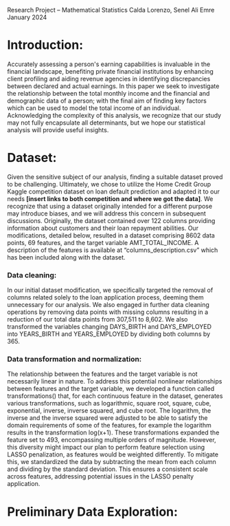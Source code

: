 Research Project – Mathematical Statistics
Calda Lorenzo, Senel Ali Emre
January 2024

# Introduction:
Accurately assessing a person's earning capabilities is invaluable in the financial landscape, benefiting private financial institutions by enhancing client profiling and aiding revenue agencies in 
identifying discrepancies between declared and actual earnings. In this paper we seek to investigate the relationship between the total monthly income and the financial and demographic data of a person; 
with the final aim of finding key factors which can be used to model the total income of an individual. Acknowledging the complexity of this analysis, we recognize that our study may not fully encapsulate 
all determinants, but we hope our statistical analysis will provide useful insights.

# Dataset:
Given the sensitive subject of our analysis, finding a suitable dataset proved to be challenging. Ultimately, we chose to utilize the Home Credit Group Kaggle competition dataset on loan default prediction 
and adapted it to our needs **[insert links to both competition and where we got the data]**. We recognize that using a dataset originally intended for a different purpose may introduce biases, and we will 
address this concern in subsequent discussions. Originally, the dataset contained over 122 columns providing information about customers and their loan repayment abilities. Our modifications, detailed below, 
resulted in a dataset comprising 8602 data points, 69 features, and the target variable AMT_TOTAL_INCOME. A description of the features is available at “columns_description.csv” which has been included 
along with the dataset.

### Data cleaning:
In our initial dataset modification, we specifically targeted the removal of columns related solely to the loan application process, deeming them unnecessary for our analysis. We also engaged in further data 
cleaning operations by removing data points with missing columns resulting in a reduction of our total data points from 307,511 to 8,602. We also transformed the variables changing DAYS_BIRTH and 
DAYS_EMPLOYED into YEARS_BIRTH and YEARS_EMPLOYED by dividing both columns by 365.

### Data transformation and normalization:
The relationship between the features and the target variable is not necessarily linear in nature. To address this potential nonlinear relationships between features and the target variable, we developed a 
function called transformations() that, for each continuous feature in the dataset, generates various transformations, such as logarithmic, square root, square, cube, exponential, inverse, inverse squared, 
and cube root. The logarithm, the inverse and the inverse squared were adjusted to be able to satisfy the domain requirements of some of the features, for example the logarithm results in the transformation 
log(x+1). These transformations expanded the feature set to 493, encompassing multiple orders of magnitude. However, this diversity might impact our plan to perform feature selection using LASSO penalization, as features would be weighted differently. To mitigate this, we standardized the data by subtracting the mean from each column and dividing by the standard deviation. This ensures a consistent scale across features, addressing potential issues in the LASSO penalty application.

# Preliminary Data Exploration:

